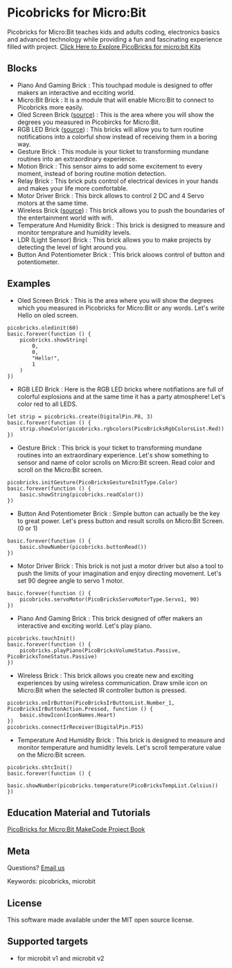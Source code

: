 # Picobricks for Micro:Bit

Picobricks for Micro:Bit teaches kids and adults coding, electronics basics and advanced technology while providing a fun and fascinating experience filled with project. 
[Click Here to Explore PicoBricks for micro:bit Kits](https://picobricks.com/collections/micro-bit-kits)

## Blocks

* Piano And Gaming Brick : This touchpad module is designed to offer makers an interactive and ecciting world.
* Micro:Bit Brick : It is a module that will enable Micro:Bit to connect to Picobricks more easily.
* Oled Screen Brick ([source](https://github.com/makecode-extensions/OLED12864_I2C)) : This is the area where you will show the degrees you measured in Picobircks for Micro:Bit.
* RGB LED Brick ([source](https://github.com/microsoft/pxt-neopixel)) : This bricks will allow you to turn routine notifications into a colorful show instead of receiving them in a boring way.
* Gesture Brick : This module is your ticket to transforming mundane routines into an extraordinary experience.
* Motion Brick : This sensor aims to add some excitement to every moment, instead of boring routine motion detection.
* Relay Brick : This brick puts control of electrical devices in your hands and makes your life more comfortable.
* Motor Driver Brick : This birck allows to control 2 DC and 4 Servo motors at the same time.
* Wireless Brick ([source](https://github.com/cytrontechnologies/pxt-esp8266)) : This brick allows you to push the boundaries of the entertainment world with wifi.
* Temperature And Humidity Brick : This brick is designed to measure and monitor temprature and humidity levels.
* LDR (Light Sensor) Brick : This brick allows you to make projects by detecting the level of light around you.
* Button And Potentiometer Brick : This brick aloows control of button and potentiometer.  

## Examples

* Oled Screen Brick : This is the area where you will show the degrees which you measured in Picobricks for Micro:Bit or any words. Let's write Hello on oled screen.                  

```blocks
picobricks.oledinit(60)
basic.forever(function () {
    picobricks.showString(
        0,
        0,
        "Hello!",
        1
    )
})
```

* RGB LED Brick : Here is the RGB LED bricks where notifiations are full of colorful explosions and at the same time it has a party atmosphere! Let's color red to all LEDS.

```blocks
let strip = picobricks.create(DigitalPin.P8, 3)
basic.forever(function () {
    strip.showColor(picobricks.rgbcolors(PicoBricksRgbColorsList.Red))
})
```

* Gesture Brick : This brick is your ticket to transforming mundane routines into an extraordinary experience. Let's show something to sensor and name of color scrolls on Micro:Bit screen.
 Read color and scroll on the Micro:Bit screen.

```blocks
picobricks.initGesture(PicoBricksGestureInitType.Color)
basic.forever(function () {
    basic.showString(picobricks.readColor())
})
```

* Button And Potentiometer Brick : Simple button can actually be the key to great power. Let's press button and result scrolls on Micro:Bit Screen. (0 or 1)

```blocks
basic.forever(function () {
    basic.showNumber(picobricks.buttonRead())
})
```

* Motor Driver Brick : This brick is not just a motor driver but also a tool to push the limits of your imagination and enjoy directing movement. Let's set 90 degree angle to servo 1 motor.

```blocks
basic.forever(function () {
    picobricks.servoMotor(PicoBricksServoMotorType.Servo1, 90)
})
```

* Piano And Gaming Brick : This brick designed of offer makers an interactive and exciting world. Let's play piano.

```blocks
picobricks.touchInit()
basic.forever(function () {
    picobricks.playPiano(PicoBricksVolumeStatus.Passive, PicoBricksToneStatus.Passive)
})
```

* Wireless Brick : This brick allows you create new and exciting experiences by using wireless communication. Draw smile icon on Micro:Bit when the selected IR controller button is pressed.

```blocks
picobricks.onIrButton(PicoBricksIrButtonList.Number_1, PicoBricksIrButtonAction.Pressed, function () {
    basic.showIcon(IconNames.Heart)
})
picobricks.connectIrReceiver(DigitalPin.P15)
```

* Temperature And Humidity Brick : This brick is designed to measure and monitor temperature and humidity levels. Let's scroll temperature value on the Micro:Bit screen.

```blocks
picobricks.shtcInit()
basic.forever(function () {
    basic.showNumber(picobricks.temperature(PicoBricksTempList.Celsius))
})
```

## Education Material and Tutorials

[PicoBricks for Micro:Bit MakeCode Project Book](https://rbt.ist/makecodeprojectbook)


## Meta

Questions? [Email us](mailto:support@picobricks.com)

Keywords: picobricks, microbit

## License

This software made available under the MIT open source license.

## Supported targets

* for microbit v1 and microbit v2
